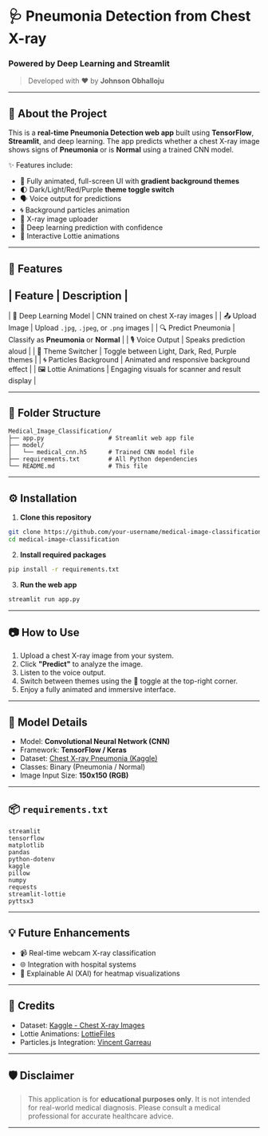 # 🩺 Pneumonia Detection from Chest X-ray  
### Powered by Deep Learning and Streamlit  
> Developed with ❤️ by **Johnson Obhalloju**

---

## 🚀 About the Project

This is a **real-time Pneumonia Detection web app** built using **TensorFlow**, **Streamlit**, and deep learning. The app predicts whether a chest X-ray image shows signs of **Pneumonia** or is **Normal** using a trained CNN model.

✨ Features include:
- 🎨 Fully animated, full-screen UI with **gradient background themes**
- 🌓 Dark/Light/Red/Purple **theme toggle switch**
- 🗣️ Voice output for predictions
- 🌀 Background particles animation
- 📸 X-ray image uploader
- 🎯 Deep learning prediction with confidence
- 🔮 Interactive Lottie animations

---

## 🌟 Features

| Feature                 | Description                                            |
--------------------------------------------------------------------------------------
| 🧠 Deep Learning Model  | CNN trained on chest X-ray images                      |
| 📤 Upload Image         | Upload `.jpg`, `.jpeg`, or `.png` images               |
| 🔍 Predict Pneumonia    | Classify as **Pneumonia** or **Normal**                |
| 🎙️ Voice Output         | Speaks prediction aloud                                |
| 🎨 Theme Switcher       | Toggle between Light, Dark, Red, Purple themes         |
| 🌀 Particles Background | Animated and responsive background effect              |
| 🖼️ Lottie Animations    | Engaging visuals for scanner and result display        |

---

## 📁 Folder Structure

```
Medical_Image_Classification/
├── app.py                  # Streamlit web app file
├── model/
│   └── medical_cnn.h5      # Trained CNN model file
├── requirements.txt        # All Python dependencies
└── README.md               # This file
```

---

## ⚙️ Installation
1. **Clone this repository**
```bash
git clone https://github.com/your-username/medical-image-classification
cd medical-image-classification
```

2. **Install required packages**

```bash
pip install -r requirements.txt
```

3. **Run the web app**

```bash
streamlit run app.py
```

---

## 📷 How to Use

1. Upload a chest X-ray image from your system.
2. Click **"Predict"** to analyze the image.
3. Listen to the voice output.
4. Switch between themes using the 🎨 toggle at the top-right corner.
5. Enjoy a fully animated and immersive interface.

---

## 🧠 Model Details
- Model: **Convolutional Neural Network (CNN)**
- Framework: **TensorFlow / Keras**
- Dataset: [Chest X-ray Pneumonia (Kaggle)](https://www.kaggle.com/datasets/paultimothymooney/chest-xray-pneumonia)
- Classes: Binary (Pneumonia / Normal)
- Image Input Size: **150x150 (RGB)**

---

## 📦 `requirements.txt`
```
streamlit
tensorflow
matplotlib
pandas
python-dotenv
kaggle
pillow
numpy
requests
streamlit-lottie
pyttsx3
```

---

## 💡 Future Enhancements

- 📹 Real-time webcam X-ray classification
- 🌐 Integration with hospital systems
- 🤖 Explainable AI (XAI) for heatmap visualizations

---

## 🙌 Credits

- Dataset: [Kaggle - Chest X-ray Images](https://www.kaggle.com/datasets/paultimothymooney/chest-xray-pneumonia)
- Lottie Animations: [LottieFiles](https://lottiefiles.com)
- Particles.js Integration: [Vincent Garreau](https://vincentgarreau.com/particles.js)

---

## 🛡️ Disclaimer

> This application is for **educational purposes only**. It is not intended for real-world medical diagnosis. Please consult a medical professional for accurate healthcare advice.

---
